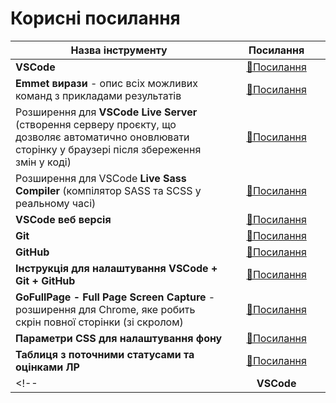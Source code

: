 # Корисні посилання

|       Назва інструменту         |      &nbsp;&nbsp;&nbsp;&nbsp;&nbsp;&nbsp;Посилання&nbsp;&nbsp;&nbsp;&nbsp;&nbsp;&nbsp;      |
|-----------------|:----:|
| **VSCode** |  [🔗Посилання](https://code.visualstudio.com/) |
| **Emmet вирази** - опис всіх можливих команд з прикладами результатів |    [🔗Посилання](https://docs.emmet.io/cheat-sheet/)   |
| Розширення для **VSCode Live Server**  (створення серверу проєкту, що дозволяє автоматично оновлювати сторінку у браузері після збереження змін у коді) |    [🔗Посилання](https://marketplace.visualstudio.com/items?itemName=ritwickdey.LiveServer)   |
| Розширення для VSCode **Live Sass Compiler** (компілятор SASS та SCSS у реальному часі) | [🔗Посилання](https://marketplace.visualstudio.com/items?itemName=glenn2223.live-sass) |
| **VSCode веб версія** |    [🔗Посилання](https://vscode.dev/)   |
| **Git** |    [🔗Посилання](https://git-scm.com/)   |
| **GitHub** |    [🔗Посилання](https://github.com/)   |
| **Інструкція для налаштування VSCode + Git + GitHub** |    [🔗Посилання](https://github.com/steminist-ua/dstu/blob/master/settings-vscode-github/settings-vscode-github.md)   |
| **GoFullPage - Full Page Screen Capture** - розширення для Chrome, яке робить скрін повної сторінки (зі скролом) |    [🔗Посилання](https://chrome.google.com/webstore/detail/gofullpage-full-page-scre/fdpohaocaechififmbbbbbknoalclacl)   |
| **Параметри CSS для налаштування фону** |    [🔗Посилання](https://github.com/steminist-ua/dstu/tree/master/pzs/internet_programming/background.md)   |
| **Таблиця з поточними статусами та оцінками ЛР** |    [🔗Посилання](https://docs.google.com/spreadsheets/d/16mC2fxsnQef4K7MC83gZLT4QP92_9VwixtKNFq3-bKY/edit?usp=sharing)   |
<!-- | **VSCode** |    centered   | -->
